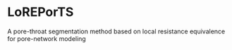 # LoREPorTS
A pore-throat segmentation method based on local resistance equivalence for pore-network modeling
